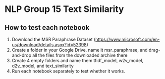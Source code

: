 # NLP Group 15 Text Similarity

## How to test each notebook
1. Download the MSR Paraphrase Dataset (https://www.microsoft.com/en-us/download/details.aspx?id=52398)
2. Create a folder in your Google Drive, name it msr_paraphrase, and drag-and-drop all the files from the downloaded archive there
3. Create 4 empty folders and name them tfidf_model, w2v_model, d2v_model, and text_similarity
4. Run each notebook separately to test whether it works.
